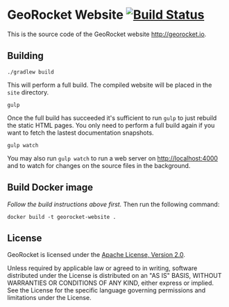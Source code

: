 GeoRocket Website [![Build Status](https://travis-ci.org/georocket/georocket-website.svg?branch=master)](https://travis-ci.org/georocket/georocket-website)
=================

This is the source code of the GeoRocket website <http://georocket.io>.

Building
--------

    ./gradlew build

This will perform a full build. The compiled website will be placed in the
`site` directory.

    gulp

Once the full build has succeeded it's sufficient to run `gulp` to just rebuild
the static HTML pages. You only need to perform a full build again if you want
to fetch the lastest documentation snapshots.

    gulp watch

You may also run `gulp watch` to run a web server on <http://localhost:4000> and
to watch for changes on the source files in the background.

Build Docker image
------------------

*Follow the build instructions above first.* Then run the following command:

    docker build -t georocket-website .

License
-------

GeoRocket is licensed under the
[Apache License, Version 2.0](http://www.apache.org/licenses/LICENSE-2.0).

Unless required by applicable law or agreed to in writing, software
distributed under the License is distributed on an "AS IS" BASIS,
WITHOUT WARRANTIES OR CONDITIONS OF ANY KIND, either express or implied.
See the License for the specific language governing permissions and
limitations under the License.

